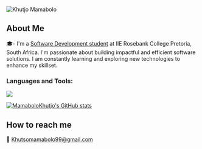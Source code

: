  ![Khutjo Mamabolo](https://github.com/user-attachments/assets/771f4de8-79cd-4769-bc39-9a686c30b786)


## About Me
🎓- I'm a [Software Development student](https://www.rosebankcollege.co.za/qualifications/iie-diploma-in-it-in-software-development/) at IIE Rosebank College Pretoria, South Africa. I'm passionate about building impactful and efficient software solutions. I am constantly learning and exploring new technologies to enhance my skillset.<br>

<h3 align="left">Languages and Tools:</h3>
<p align="left"><a href="https://skillicons.dev"><img src="https://skillicons.dev/icons?i=js,html,css,java"</a> </p>

[![MamaboloKhutjo's GitHub stats](https://github-readme-stats.vercel.app/api?username=MamaboloKhutjo&show_icons=true&theme=chartreuse-dark)](https://github.com/anuraghazra/github-readme-stats)

## How to reach me
📧 Khutsomamabolo99@gmail.com
